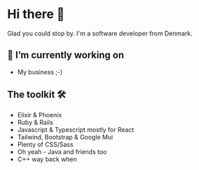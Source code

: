 # Hi there 👋

Glad you could stop by. I'm a software developer from Denmark.

## 🔭 I’m currently working on
- My business ;-)

## The toolkit 🛠️
- Elixir & Phoenix
- Ruby & Rails
- Javascript & Typescript mostly for React
- Tailwind, Bootstrap & Google Mui
- Plenty of CSS/Sass
- Oh yeah - Java and friends too
- C++ way back when

<!--
**iamkristian/iamkristian** is a ✨ _special_ ✨ repository because its `README.md` (this file) appears on your GitHub profile.

Here are some ideas to get you started:

- 🔭 I’m currently working on ...
- 🌱 I’m currently learning ...
- 👯 I’m looking to collaborate on ...
- 🤔 I’m looking for help with ...
- 💬 Ask me about ...
- 📫 How to reach me: ...
- 😄 Pronouns: ...
- ⚡ Fun fact: ...
-->
